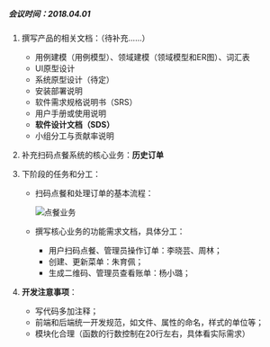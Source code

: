 ##### 会议时间：2018.04.01

1. 撰写产品的相关文档：（待补充......）

   - 用例建模（用例模型）、领域建模（领域模型和ER图）、词汇表
   - UI原型设计
   - 系统原型设计（待定）
   - 安装部署说明
   - 软件需求规格说明书（SRS）
   - 用户手册或使用说明
   - **软件设计文档（SDS）**
   - 小组分工与贡献率说明

2. 补充扫码点餐系统的核心业务：**历史订单**

3. 下阶段的任务和分工：

   - 扫码点餐和处理订单的基本流程：

     ![点餐业务](../UseCases/img_use_case/点餐业务.jpg)

   - 撰写核心业务的功能需求文档，具体分工：

     - 用户扫码点餐、管理员操作订单：李晓芸、周林；
     - 创建、更新菜单：朱育佩；
     - 生成二维码、管理员查看账单：杨小璐；


4. **开发注意事项**：

   - 写代码多加注释；
   - 前端和后端统一开发规范，如文件、属性的命名，样式的单位等；
   - 模块化合理（函数的行数控制在20行左右，具体看实际需求）